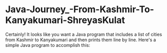 # Java-Journey_-From-Kashmir-To-Kanyakumari-ShreyasKulat
Certainly! It looks like you want a Java program that includes a list of cities from Kashmir to Kanyakumari and then prints them line by line. Here's a simple Java program to accomplish this:
